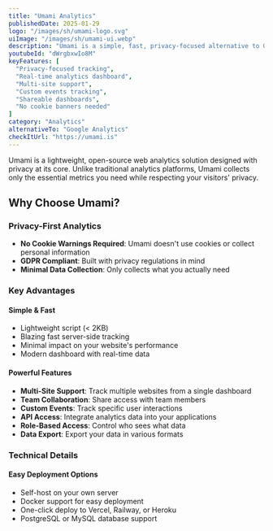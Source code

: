 ```yaml
---
title: "Umami Analytics"
publishedDate: 2025-01-29
logo: "/images/sh/umami-logo.svg"
uiImage: "/images/sh/umami-ui.webp"
description: "Umami is a simple, fast, privacy-focused alternative to Google Analytics. Track your website visitors without compromising their privacy."
youtubeId: "dWrgbxwIo8M"
keyFeatures: [
  "Privacy-focused tracking",
  "Real-time analytics dashboard",
  "Multi-site support",
  "Custom events tracking",
  "Shareable dashboards",
  "No cookie banners needed"
]
category: "Analytics"
alternativeTo: "Google Analytics"
checkItUrl: "https://umami.is"
---
```


Umami is a lightweight, open-source web analytics solution designed with privacy at its core. Unlike traditional analytics platforms, Umami collects only the essential metrics you need while respecting your visitors' privacy.

## Why Choose Umami?

### Privacy-First Analytics
- **No Cookie Warnings Required**: Umami doesn't use cookies or collect personal information
- **GDPR Compliant**: Built with privacy regulations in mind
- **Minimal Data Collection**: Only collects what you actually need

### Key Advantages

#### Simple & Fast
- Lightweight script (< 2KB)
- Blazing fast server-side tracking
- Minimal impact on your website's performance
- Modern dashboard with real-time data

#### Powerful Features
- **Multi-Site Support**: Track multiple websites from a single dashboard
- **Team Collaboration**: Share access with team members
- **Custom Events**: Track specific user interactions
- **API Access**: Integrate analytics data into your applications
- **Role-Based Access**: Control who sees what data
- **Data Export**: Export your data in various formats

### Technical Details

#### Easy Deployment Options
- Self-host on your own server
- Docker support for easy deployment
- One-click deploy to Vercel, Railway, or Heroku
- PostgreSQL or MySQL database support

